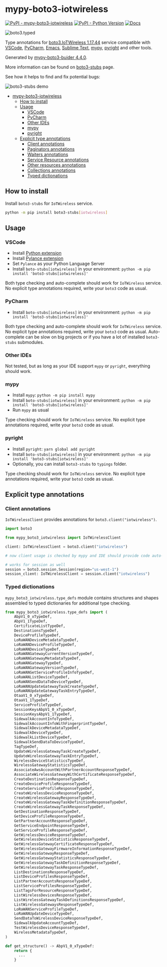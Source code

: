 # mypy-boto3-iotwireless

[![PyPI - mypy-boto3-iotwireless](https://img.shields.io/pypi/v/mypy-boto3-iotwireless.svg?color=blue)](https://pypi.org/project/mypy-boto3-iotwireless)
[![PyPI - Python Version](https://img.shields.io/pypi/pyversions/mypy-boto3-iotwireless.svg?color=blue)](https://pypi.org/project/mypy-boto3-iotwireless)
[![Docs](https://img.shields.io/readthedocs/mypy-boto3-builder.svg?color=blue)](https://mypy-boto3-builder.readthedocs.io/)

![boto3.typed](https://github.com/vemel/mypy_boto3_builder/raw/master/logo.png)

Type annotations for
[boto3.IoTWireless 1.17.44](https://boto3.amazonaws.com/v1/documentation/api/1.17.44/reference/services/iotwireless.html#IoTWireless) service
compatible with
[VSCode](https://code.visualstudio.com/),
[PyCharm](https://www.jetbrains.com/pycharm/),
[Emacs](https://www.gnu.org/software/emacs/),
[Sublime Text](https://www.sublimetext.com/),
[mypy](https://github.com/python/mypy),
[pyright](https://github.com/microsoft/pyright)
and other tools.

Generated by [mypy-boto3-buider 4.4.0](https://github.com/vemel/mypy_boto3_builder).

More information can be found on [boto3-stubs](https://pypi.org/project/boto3-stubs/) page.

See how it helps to find and fix potential bugs:

![boto3-stubs demo](https://github.com/vemel/mypy_boto3_builder/raw/master/demo.gif)

- [mypy-boto3-iotwireless](#mypy-boto3-iotwireless)
  - [How to install](#how-to-install)
  - [Usage](#usage)
    - [VSCode](#vscode)
    - [PyCharm](#pycharm)
    - [Other IDEs](#other-ides)
    - [mypy](#mypy)
    - [pyright](#pyright)
  - [Explicit type annotations](#explicit-type-annotations)
    - [Client annotations](#client-annotations)
    - [Paginators annotations](#paginators-annotations)
    - [Waiters annotations](#waiters-annotations)
    - [Service Resource annotations](#service-resource-annotations)
    - [Other resources annotations](#other-resources-annotations)
    - [Collections annotations](#collections-annotations)
    - [Typed dictionations](#typed-dictionations)

## How to install

Install `boto3-stubs` for `IoTWireless` service.

```bash
python -m pip install boto3-stubs[iotwireless]
```

## Usage

### VSCode

- Install [Python extension](https://marketplace.visualstudio.com/items?itemName=ms-python.python)
- Install [Pylance extension](https://marketplace.visualstudio.com/items?itemName=ms-python.vscode-pylance)
- Set `Pylance` as your Python Language Server
- Install `boto-stubs[iotwireless]` in your environment: `python -m pip install 'boto3-stubs[iotwireless]'`

Both type checking and auto-complete should work for `IoTWireless` service.
No explicit type annotations required, write your `boto3` code as usual.

### PyCharm

- Install `boto-stubs[iotwireless]` in your environment: `python -m pip install 'boto3-stubs[iotwireless]'`

Both type checking and auto-complete should work for `IoTWireless` service.
No explicit type annotations required, write your `boto3` code as usual.
Auto-complete can be slow on big projects or if you have a lot of installed `boto3-stubs` submodules.

### Other IDEs

Not tested, but as long as your IDE support `mypy` or `pyright`, everything should work.

### mypy

- Install `mypy`: `python -m pip install mypy`
- Install `boto-stubs[iotwireless]` in your environment: `python -m pip install 'boto3-stubs[iotwireless]'`
- Run `mypy` as usual

Type checking should work for `IoTWireless` service.
No explicit type annotations required, write your `boto3` code as usual.

### pyright

- Install `pyright`: `yarn global add pyright`
- Install `boto-stubs[iotwireless]` in your environment: `python -m pip install 'boto3-stubs[iotwireless]'`
- Optionally, you can install `boto3-stubs` to `typings` folder.

Type checking should work for `IoTWireless` service.
No explicit type annotations required, write your `boto3` code as usual.

## Explicit type annotations

### Client annotations

`IoTWirelessClient` provides annotations for `boto3.client("iotwireless")`.

```python
import boto3

from mypy_boto3_iotwireless import IoTWirelessClient

client: IoTWirelessClient = boto3.client("iotwireless")

# now client usage is checked by mypy and IDE should provide code auto-complete

# works for session as well
session = boto3.session.Session(region="us-west-1")
session_client: IoTWirelessClient = session.client("iotwireless")
```








### Typed dictionations

`mypy_boto3_iotwireless.type_defs` module contains structures and shapes assembled
to typed dictionaries for additional type checking.

```python
from mypy_boto3_iotwireless.type_defs import (
    AbpV1_0_xTypeDef,
    AbpV1_1TypeDef,
    CertificateListTypeDef,
    DestinationsTypeDef,
    DeviceProfileTypeDef,
    LoRaWANDeviceMetadataTypeDef,
    LoRaWANDeviceProfileTypeDef,
    LoRaWANDeviceTypeDef,
    LoRaWANGatewayCurrentVersionTypeDef,
    LoRaWANGatewayMetadataTypeDef,
    LoRaWANGatewayTypeDef,
    LoRaWANGatewayVersionTypeDef,
    LoRaWANGetServiceProfileInfoTypeDef,
    LoRaWANListDeviceTypeDef,
    LoRaWANSendDataToDeviceTypeDef,
    LoRaWANUpdateGatewayTaskCreateTypeDef,
    LoRaWANUpdateGatewayTaskEntryTypeDef,
    OtaaV1_0_xTypeDef,
    OtaaV1_1TypeDef,
    ServiceProfileTypeDef,
    SessionKeysAbpV1_0_xTypeDef,
    SessionKeysAbpV1_1TypeDef,
    SidewalkAccountInfoTypeDef,
    SidewalkAccountInfoWithFingerprintTypeDef,
    SidewalkDeviceMetadataTypeDef,
    SidewalkDeviceTypeDef,
    SidewalkListDeviceTypeDef,
    SidewalkSendDataToDeviceTypeDef,
    TagTypeDef,
    UpdateWirelessGatewayTaskCreateTypeDef,
    UpdateWirelessGatewayTaskEntryTypeDef,
    WirelessDeviceStatisticsTypeDef,
    WirelessGatewayStatisticsTypeDef,
    AssociateAwsAccountWithPartnerAccountResponseTypeDef,
    AssociateWirelessGatewayWithCertificateResponseTypeDef,
    CreateDestinationResponseTypeDef,
    CreateDeviceProfileResponseTypeDef,
    CreateServiceProfileResponseTypeDef,
    CreateWirelessDeviceResponseTypeDef,
    CreateWirelessGatewayResponseTypeDef,
    CreateWirelessGatewayTaskDefinitionResponseTypeDef,
    CreateWirelessGatewayTaskResponseTypeDef,
    GetDestinationResponseTypeDef,
    GetDeviceProfileResponseTypeDef,
    GetPartnerAccountResponseTypeDef,
    GetServiceEndpointResponseTypeDef,
    GetServiceProfileResponseTypeDef,
    GetWirelessDeviceResponseTypeDef,
    GetWirelessDeviceStatisticsResponseTypeDef,
    GetWirelessGatewayCertificateResponseTypeDef,
    GetWirelessGatewayFirmwareInformationResponseTypeDef,
    GetWirelessGatewayResponseTypeDef,
    GetWirelessGatewayStatisticsResponseTypeDef,
    GetWirelessGatewayTaskDefinitionResponseTypeDef,
    GetWirelessGatewayTaskResponseTypeDef,
    ListDestinationsResponseTypeDef,
    ListDeviceProfilesResponseTypeDef,
    ListPartnerAccountsResponseTypeDef,
    ListServiceProfilesResponseTypeDef,
    ListTagsForResourceResponseTypeDef,
    ListWirelessDevicesResponseTypeDef,
    ListWirelessGatewayTaskDefinitionsResponseTypeDef,
    ListWirelessGatewaysResponseTypeDef,
    LoRaWANServiceProfileTypeDef,
    LoRaWANUpdateDeviceTypeDef,
    SendDataToWirelessDeviceResponseTypeDef,
    SidewalkUpdateAccountTypeDef,
    TestWirelessDeviceResponseTypeDef,
    WirelessMetadataTypeDef,
)

def get_structure() -> AbpV1_0_xTypeDef:
    return {
      ...
    }
```
